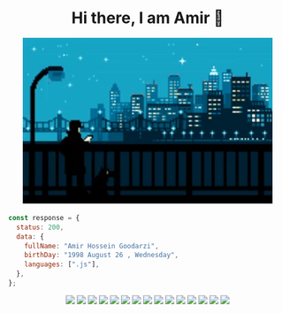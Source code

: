 <h1 align="center">Hi there, I am Amir 👋</h1> 

<p align="center">
  <img   height="300" src="2.gif"> 
</p>

```js
const response = {
  status: 200,
  data: {
    fullName: "Amir Hossein Goodarzi",
    birthDay: "1998 August 26 , Wednesday",
    languages: [".js"],
  },
};
```


<p align="center">
  
 <img src="https://img.shields.io/badge/javascript-%23323330.svg?style=for-the-badge&logo=javascript&logoColor=%23F7DF1E)" />
 <img src="https://img.shields.io/badge/typescript-%23007ACC.svg?style=for-the-badge&logo=typescript&logoColor=white" />
 <img src="https://img.shields.io/badge/node.js-6DA55F?style=for-the-badge&logo=node.js&logoColor=white" />
 <img src="https://img.shields.io/badge/react-%2320232a.svg?style=for-the-badge&logo=react&logoColor=%2361DAFB" />
 <img src="https://img.shields.io/badge/vuejs-%2335495e.svg?style=for-the-badge&logo=vuedotjs&logoColor=%234FC08D" />
 <img src="https://img.shields.io/badge/redux-%23593d88.svg?style=for-the-badge&logo=redux&logoColor=white" />
 <img src="https://img.shields.io/badge/Next-black?style=for-the-badge&logo=next.js&logoColor=white" />
 <img src="https://img.shields.io/badge/html5-%23E34F26.svg?style=for-the-badge&logo=html5&logoColor=white" />
 <img src="https://img.shields.io/badge/css3-%231572B6.svg?style=for-the-badge&logo=css3&logoColor=white" />
 <img src="https://img.shields.io/badge/tailwindcss-%2338B2AC.svg?style=for-the-badge&logo=tailwind-css&logoColor=white" />
 <img src="https://img.shields.io/badge/bootstrap-%238511FA.svg?style=for-the-badge&logo=bootstrap&logoColor=white" />
 <img src="https://img.shields.io/badge/webpack-%238DD6F9.svg?style=for-the-badge&logo=webpack&logoColor=black" />
 <img src="https://img.shields.io/badge/SASS-hotpink.svg?style=for-the-badge&logo=SASS&logoColor=white" />
 <img src="https://img.shields.io/badge/-GraphQL-E10098?style=for-the-badge&logo=graphql&logoColor=white" />
 <img src="https://img.shields.io/badge/nestjs-%23E0234E.svg?style=for-the-badge&logo=nestjs&logoColor=white" />


</p>

